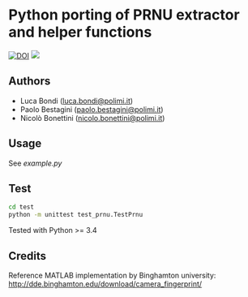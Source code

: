 

# Python porting of PRNU extractor and helper functions

[![DOI](https://zenodo.org/badge/158570703.svg)](https://zenodo.org/badge/latestdoi/158570703)
<image src="https://api.travis-ci.org/polimi-ispl/prnu-python.svg?branch=master&status=created">

## Authors
- Luca Bondi (luca.bondi@polimi.it)
- Paolo Bestagini (paolo.bestagini@polimi.it)
- Nicolò Bonettini (nicolo.bonettini@polimi.it)

## Usage
See *example.py*

## Test
```bash
cd test
python -m unittest test_prnu.TestPrnu
```
Tested with Python >= 3.4

## Credits
Reference MATLAB implementation by Binghamton university: 
http://dde.binghamton.edu/download/camera_fingerprint/

